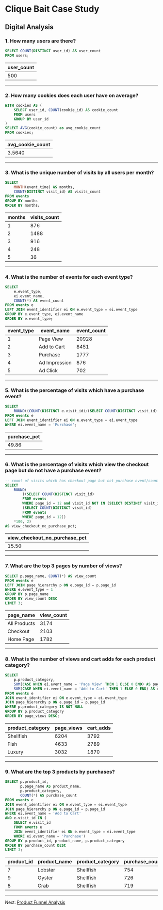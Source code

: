 # Clique Bait Case Study

## Digital Analysis

### 1. How many users are there?

```sql
SELECT COUNT(DISTINCT user_id) AS user_count 
FROM users;
```

| user_count   |
|--------------|
| 500          |

---

### 2. How many cookies does each user have on average?

```sql
WITH cookies AS (
	SELECT user_id, COUNT(cookie_id) AS cookie_count
	FROM users
	GROUP BY user_id
)
SELECT AVG(cookie_count) as avg_cookie_count
FROM cookies;
```

| avg_cookie_count |
|----------------- |
| 3.5640           |

---

### 3. What is the unique number of visits by all users per month?

```sql
SELECT 
	MONTH(event_time) AS months,
	COUNT(DISTINCT visit_id) AS visits_count
FROM events
GROUP BY months
ORDER BY months;
```

| months | visits_count |
|--------|--------------|
| 1      | 876          |
| 2      | 1488         |
| 3      | 916          |
| 4      | 248          |
| 5      | 36           |

---

### 4. What is the number of events for each event type?

```sql
SELECT 
	e.event_type, 
    ei.event_name, 
    COUNT(*) AS event_count
FROM events e 
LEFT JOIN event_identifier ei ON e.event_type = ei.event_type
GROUP BY e.event_type, ei.event_name
ORDER BY e.event_type;
```

| event_type | event_name    | event_count |
|------------|---------------|-------------|
| 1          | Page View     | 20928       |
| 2          | Add to Cart   | 8451        |
| 3          | Purchase      | 1777        |
| 4          | Ad Impression | 876         |
| 5          | Ad Click      | 702         |

---

### 5. What is the percentage of visits which have a purchase event?

```sql
SELECT 
	ROUND((COUNT(DISTINCT e.visit_id)/(SELECT COUNT(DISTINCT visit_id) FROM events))*100, 2) AS purchase_pct
FROM events e 
LEFT JOIN event_identifier ei ON e.event_type = ei.event_type
WHERE ei.event_name = 'Purchase';
```

| purchase_pct |
|--------------|
| 49.86        |

---

### 6. What is the percentage of visits which view the checkout page but do not have a purchase event?

```sql
-- count of visits which has checkout page but not purchase event/count of visits which has checkout page
SELECT
	ROUND(
		((SELECT COUNT(DISTINCT visit_id)
		FROM events
		WHERE page_id = 12 and visit_id NOT IN (SELECT DISTINCT visit_id FROM events WHERE event_type = 3))/ 
		(SELECT COUNT(DISTINCT visit_id) 
        FROM events 
        WHERE page_id = 12))
	*100, 2)
AS view_checkout_no_purchase_pct;
```

| view_checkout_no_purchase_pct |
|-------------------------------|
| 15.50                         |

---

### 7. What are the top 3 pages by number of views?

```sql
SELECT p.page_name, COUNT(*) AS view_count
FROM events e
LEFT JOIN page_hierarchy p ON e.page_id = p.page_id
WHERE e.event_type = 1
GROUP BY p.page_name
ORDER BY view_count DESC
LIMIT 3;
```

| page_name    | view_count |
|--------------|------------|
| All Products | 3174       |
| Checkout     | 2103       |
| Home Page    | 1782       |

---

### 8. What is the number of views and cart adds for each product category?

```sql
SELECT
	p.product_category,
    SUM(CASE WHEN ei.event_name = 'Page View' THEN 1 ELSE 0 END) AS page_views,
    SUM(CASE WHEN ei.event_name = 'Add to Cart' THEN 1 ELSE 0 END) AS cart_adds
FROM events e
JOIN event_identifier ei ON e.event_type = ei.event_type
JOIN page_hierarchy p ON e.page_id = p.page_id
WHERE p.product_category IS NOT NULL
GROUP BY p.product_category
ORDER BY page_views DESC;
```

| product_category | page_views | cart_adds |
|------------------|------------|-----------|
| Shellfish        | 6204       | 3792      |
| Fish             | 4633       | 2789      |
| Luxury           | 3032       | 1870      |

---

### 9. What are the top 3 products by purchases?

```sql
SELECT p.product_id, 
	   p.page_name AS product_name, 
       p.product_category, 
	   COUNT(*) AS purchase_count
FROM events e
JOIN event_identifier ei ON e.event_type = ei.event_type
JOIN page_hierarchy p ON e.page_id = p.page_id
WHERE ei.event_name = 'Add to Cart'
AND e.visit_id IN (
	SELECT e.visit_id
    FROM events e
    JOIN event_identifier ei ON e.event_type = ei.event_type
    WHERE ei.event_name = 'Purchase')
GROUP BY p.product_id, product_name, p.product_category
ORDER BY purchase_count DESC
LIMIT 3;
```

| product_id | product_name | product_category | purchase_count |
|------------|--------------|------------------|----------------|
| 7          | Lobster      | Shellfish        | 754            |
| 9          | Oyster       | Shellfish        | 726            |
| 8          | Crab         | Shellfish        | 719            |

---

Next: [Product Funnel Analysis](2_Product_Funnel_Analysis.md)